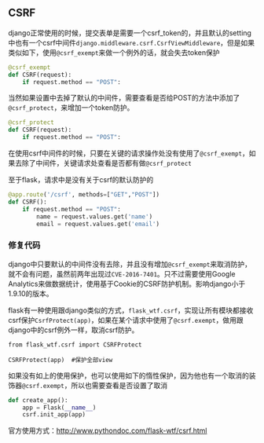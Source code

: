 ## CSRF

django正常使用的时候，提交表单是需要一个csrf_token的，并且默认的setting中也有一个csrf中间件`django.middleware.csrf.CsrfViewMiddleware`，但是如果类似如下，使用`@csrf_exempt`来做一个例外的话，就会失去token保护

```Python
@csrf_exempt
def CSRF(request):
    if request.method == "POST":
```

当然如果设置中去掉了默认的中间件，需要查看是否给POST的方法中添加了`@csrf_protect`，来增加一个token防护。

```Python
@csrf_protect
def CSRF(request):
    if request.method == "POST":
```

在使用csrf中间件的时候，只要在关键的请求操作处没有使用了`@csrf_exempt`，如果去除了中间件，关键请求处查看是否都有做`@csrf_protect`

至于flask，请求中是没有关于csrf的默认防护的

```Python
@app.route('/csrf', methods=["GET","POST"])
def CSRF():
    if request.method == "POST":
        name = request.values.get('name')
        email = request.values.get('email')
```

### 修复代码

django中只要默认的中间件没有去除，并且没有增加`@csrf_exempt`来取消防护，就不会有问题，虽然前两年出现过`CVE-2016-7401`。只不过需要使用Google Analytics来做数据统计，使用基于Cookie的CSRF防护机制。影响django小于1.9.10的版本。

flask有一种使用跟django类似的方式，`flask_wtf.csrf`，实现让所有模块都接收csrf保护`CsrfProtect(app)`，如果在某个请求中使用了`@csrf.exempt`，做用跟django中的csrf例外一样，取消csrf防护。

```
from flask_wtf.csrf import CSRFProtect

CSRFProtect(app)  #保护全部view
```

如果没有如上的使用保护，也可以使用如下的惰性保护，因为他也有一个取消的装饰器`@csrf.exempt`，所以也需要查看是否设置了取消

```Python
def create_app():
    app = Flask(__name__)
    csrf.init_app(app)
```

官方使用方式：http://www.pythondoc.com/flask-wtf/csrf.html